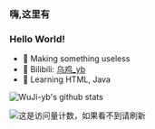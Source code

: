  ### 嗨,这里有

<!--
**WuJi-yb/WuJi-yb** is a ✨ _special_ ✨ repository because its `README.md` (this file) appears on your GitHub profile.

Here are some ideas to get you started:

- 🔭 I’m currently working on ...
- 🌱 I’m currently learning ...
- 👯 I’m looking to collaborate on ...
- 🤔 I’m looking for help with ...
- 💬 Ask me about ...
- 📫 How to reach me: ...
- 😄 Pronouns: ...
- ⚡ Fun fact: ...
-->
### Hello World!


- 🔭 Making something useless
- 👯 Bilibili: [乌鸡_yb](https://space.bilibili.com/1302366157/)
- 🌱 Learning HTML, Java


![WuJi-yb's github stats](https://github-readme-stats.vercel.app/api?username=WuJi_yb&show_icons=true&theme=dark&count_private=true)

![这是访问量计数，如果看不到请刷新](https://jwenjian-visitor-badge-5.glitch.me/badge?page_id=WuJi-yb.WuJi-yb.readme)
